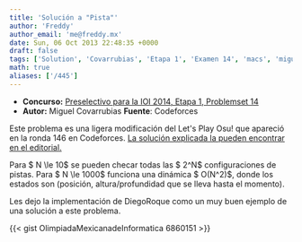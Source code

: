```yaml
---
title: 'Solución a "Pista"'
author: 'Freddy'
author_email: 'me@freddy.mx'
date: Sun, 06 Oct 2013 22:48:35 +0000
draft: false
tags: ['Solution', 'Covarrubias', 'Etapa 1', 'Examen 14', 'macs', 'miguel', 'preselectivo', 'solución', 'Soluciones Preselectivo 2013']
math: true
aliases: ['/445']
---
```


- **Concurso:** [Preselectivo para la IOI 2014, Etapa 1, Problemset 14](https://omegaup.com/arena/IOI2014E1P14#problems/pista)
- **Autor:** Miguel Covarrubias **Fuente**: Codeforces

Este problema es una ligera modificación del Let's Play Osu! que apareció en la ronda 146 en Codeforces. [La solución explicada la pueden encontrar en el editorial.](http://codeforces.ru/blog/entry/5592)

Para $ N \\le 10$ se pueden checar todas las $ 2^N$ configuraciones de pistas. Para $ N \\le 1000$ funciona una dinámica $ O(N^2)$, donde los estados son (posición, altura/profundidad que se lleva hasta el momento).

Les dejo la implementación de DiegoRoque como un muy buen ejemplo de una solución a este problema.

{{< gist OlimpiadaMexicanadeInformatica 6860151 >}}